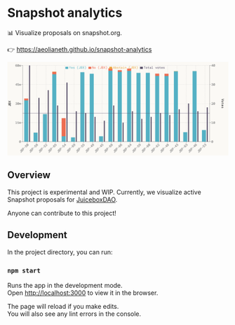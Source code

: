 # Snapshot analytics

📊 Visualize proposals on snapshot.org.

👉 https://aeolianeth.github.io/snapshot-analytics

![demo](public/assets/demo.png)

## Overview

This project is experimental and WIP. Currently, we visualize active Snapshot proposals for [JuiceboxDAO](https://juicebox.money).

Anyone can contribute to this project!

## Development

In the project directory, you can run:

### `npm start`

Runs the app in the development mode.\
Open [http://localhost:3000](http://localhost:3000) to view it in the browser.

The page will reload if you make edits.\
You will also see any lint errors in the console.
